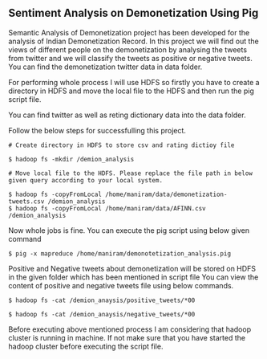 ## Sentiment Analysis on Demonetization Using Pig

Semantic Analysis of Demonetization project has been developed for the analysis of Indian Demonetization Record.  In this project we will find out the views of different people on the demonetization by analysing the tweets from twitter and we will classify the tweets as positive or negative tweets. You can find the demonetization twitter data in data folder.

For performing whole process I will use HDFS so firstly you have to create a directory in HDFS and move the local file to the HDFS and then run the pig script file.

You can find twitter as well as reting dictionary data into the data folder.

Follow the below steps for successfulling this project.

```
# Create directory in HDFS to store csv and rating dictioy file

$ hadoop fs -mkdir /demion_analysis

# Move local file to the HDFS. Please replace the file path in below given query according to your local system.

$ hadoop fs -copyFromLocal /home/maniram/data/demonetization-tweets.csv /demion_analysis
$ hadoop fs -copyFromLocal /home/maniram/data/AFINN.csv /demion_analysis

```


Now whole jobs is fine. You can execute the pig script using below given command

```
$ pig -x mapreduce /home/maniram/demonotetization_analysis.pig

```

Positive and Negative tweets about demonetization will be stored on HDFS in the given folder which has been mentioned in script file 
You can view the content of positive and negative tweets file using below commands.


```
$ hadoop fs -cat /demion_anaysis/positive_tweets/*00 

$ hadoop fs -cat /demion_anaysis/negative_tweets/*00 
```


Before executing above mentioned process I am considering that hadoop cluster is running in machine.
If not make sure that you have started the hadoop cluster before executing the script file.
